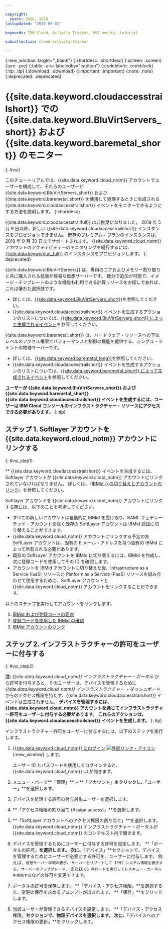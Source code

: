 ```yaml
---

copyright:
  years: 2016, 2019
lastupdated: "2019-05-01"

keywords: IBM Cloud, Activity Tracker, VSI events, tutorial

subcollection: cloud-activity-tracker

---
```


{:new_window: target="_blank"}
{:shortdesc: .shortdesc}
{:screen: .screen}
{:pre: .pre}
{:table: .aria-labeledby="caption"}
{:codeblock: .codeblock}
{:tip: .tip}
{:download: .download}
{:important: .important}
{:note: .note}
{:deprecated: .deprecated}


# {{site.data.keyword.cloudaccesstrailshort}} での {{site.data.keyword.BluVirtServers_short}} および {{site.data.keyword.baremetal_short}} のモニター
{: #vsi}

このチュートリアルでは、{{site.data.keyword.cloud_notm}} アカウントでユーザーを構成して、それらのユーザーが {{site.data.keyword.BluVirtServers_short}} および {{site.data.keyword.baremetal_short}} を使用して処理するときに生成される {{site.data.keyword.cloudaccesstrailshort}} イベントをモニターできるようにする方法を説明します。
{:shortdesc}

{{site.data.keyword.cloudaccesstrailfull}} は非推奨になりました。 2019 年 5 月 9 日以降、新しい {{site.data.keyword.cloudaccesstrailshort}} インスタンスをプロビジョンできません。 既存のプレミアム・プランのインスタンスは、2019 年 9 月 30 日までサポートされます。 {{site.data.keyword.cloud_notm}} アカウントのアクティビティーのモニタリングを続行するには、[{{site.data.keyword.at_full}}](/docs/services/Activity-Tracker-with-LogDNA?topic=logdnaat-getting-started#getting-started) のインスタンスをプロビジョンします。
{: deprecated}

{{site.data.keyword.BluVirtServers}} は、専用のコアおよびメモリー割り振りと共に購入される拡張が容易な仮想サーバーです。 数分で追加が可能で、イメージ・テンプレートのような機能も利用できる計算リソースをお探しであれば、これは優れた選択肢です。 
* 詳しくは、[{{site.data.keyword.BluVirtServers_short}}](/docs/vsi?topic=virtual-servers-about-virtual-servers#about-virtual-servers)を参照してください。 
* {{site.data.keyword.cloudaccesstrailshort}} イベントを生成するアクションのリストについては、[{{site.data.keyword.BluVirtServers_short}} によって生成されるイベント](/docs/vsi?topic=virtual-servers-at_events#at_events)を参照してください。

{{site.data.keyword.baremetal_short}} は、ハードウェア・リソースへの下位レベルのアクセス権限でパフォーマンスと制御の機能を提供する、シングル・テナントの物理サーバーです。 
* 詳しくは、[{{site.data.keyword.baremetal_long}}](/docs/bare-metal?topic=bare-metal-about#about)を参照してください。
* {{site.data.keyword.cloudaccesstrailshort}} イベントを生成するアクションのリストについては、[{{site.data.keyword.baremetal_short}} によって生成されるイベント](/docs/bare-metal?topic=bare-metal-bm-at-events#bm-at-events)を参照してください。

**ユーザーが {{site.data.keyword.BluVirtServers_short}} および {{site.data.keyword.baremetal_short}} {{site.data.keyword.cloudaccesstrailshort}} イベントを生成するには、ユーザーは IBM Cloud コンソールのインフラストラクチャー・リソースにアクセスできる必要があります。**
{: tip}

## ステップ 1. Softlayer アカウントを {{site.data.keyword.cloud_notm}} アカウントにリンクする
{: #vsi_step1}

** {{site.data.keyword.cloudaccesstrailshort}} イベントを生成するには、Softlayer アカウントが {{site.data.keyword.cloud_notm}} アカウントにリンクされていなければなりません。 詳しくは、『[IBMid への切り替えとアカウントのリンク](/docs/account?topic=account-unifyingaccounts#link_accounts)』を参照してください。

Softlayer アカウントを {{site.data.keyword.cloud_notm}} アカウントにリンクする際には、以下のことを考慮してください。
* すべての新しいアカウントは自動的に IBMid を受け取り、SAML フェデレーテッド・アカウントを除く既存の SoftLayer アカウントは IBMid 認証に切り替えることができます。
* {{site.data.keyword.cloud_notm}} アカウントにリンクする予定の各 SoftLayer アカウントは、固有の E メール・アドレスを持つ固有の IBMid によって所有される必要があります。
* 既存の SoftLayer アカウントを IBMid に切り替えるには、IBMid を作成し、次に登録コードを使用してその ID を確認します。
* アカウントを IBMid アカウントに切り替えた後、Infrastructure as a Service (IaaS) リソースと Platform as a Service (PaaS) リソースを組み合わせて使用するために、SoftLayer アカウントと {{site.data.keyword.cloud_notm}} アカウントをリンクすることができます。 

以下のステップを実行してアカウントをリンクします。
1. [IBMid および登録コードの要求](/docs/account?topic=account-unifyingaccounts#reqIBMidandregcode)
2. [登録コードを使用した IBMid の確認](/docs/account?topic=account-unifyingaccounts#confIBMiduseregcode)
3. [IBMid アカウントのリンク](/docs/account?topic=account-unifyingaccounts#link_user_account)


## ステップ 2. インフラストラクチャーの許可をユーザーに付与する
{: #vsi_step2}

**注:** *{{site.data.keyword.cloud_notm}} インフラストラクチャー・ポータル* から許可を付与すると、そのユーザーは、デバイスを管理するために *{{site.data.keyword.cloud_notm}} インフラストラクチャー* ・ダッシュボードからのアクセス権限を持たず、{{site.data.keyword.cloudaccesstrailshort}} イベントは生成されません。 **デバイスを管理するには、{{site.data.keyword.cloud_notm}} アカウントを通じてインフラストラクチャー許可をユーザーに付与する必要があります。 これらのアクションは、{{site.data.keyword.cloudaccesstrailshort}} イベントを生成します。**
{: tip}

インフラストラクチャー許可をユーザーに付与するには、以下のステップを実行します。

1. [{{site.data.keyword.cloud_notm}} にログイン ![外部リンク・アイコン](../../icons/launch-glyph.svg "外部リンク・アイコン")](https://cloud.ibm.com/login){:new_window} します。
    
	ユーザー ID とパスワードを使用してログインすると、{{site.data.keyword.cloud_notm}} UI が開きます。

2. メニュー・バーで**「管理」** &gt; **「アカウント」**をクリックし、**「ユーザー」**を選択します。 

3. デバイスを処理する許可の付与対象ユーザーを選択します。

4. **「アクセス権限の割り当て (Assign access)」**を選択します。

5. **「SoftLayer アカウントへのアクセス権限の割り当て」**を選択します。 {{site.data.keyword.cloud_notm}} インフラストラクチャー・ポータルが {{site.data.keyword.cloud_notm}} のコンテキスト内で開きます。

6. デバイスを管理するためにユーザーに付与する許可を設定します。 **「ポータルの許可」**を選択します。 次に、**「デバイス」**セクションで、デバイスを管理するためにユーザーが必要とする許可を、ユーザーに付与します。 例えば、`仮想サーバー詳細の表示`、`サーバーをリブートして IPMI システム情報を表示する`、`サーバーのアップグレード`、または `OS 再ロードを実行してレスキュー・カーネルを開始する`などの許可を変更できます。

7. ポータルの許可を保存します。 **「デバイス・アクセス権限」**を選択すると、変更の保存を求めるプロンプトが出されます。 **「保存」**をクリックします。

8. 当該ユーザーが管理できるデバイスを設定します。 **「デバイス・アクセス権限」**セクションで、物理デバイスを選択します。 次に、**「デバイスへのアクセス権限の更新」**をクリックします。






